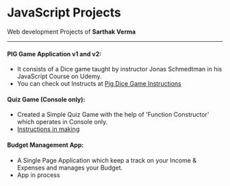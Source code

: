 # JavaScript Projects
Web development Projects of **Sarthak Verma**
***
#### PIG Game Application v1 and v2:
- It consists of a Dice game taught by instructor Jonas Schmedtman in his JavaScript Course on Udemy.
- You can check out Instructs at [Pig Dice Game Instructions](https://github.com/sarthakvdev/JavaScript-Projects/blob/master/Dice%20Pig%20game%202/instructions.md)

#### Quiz Game (Console only):
- Created a Simple Quiz Game with the help of 'Function Constructor' which operates in Console only.
- [Instructions in making](#Nowhere)

#### Budget Management App:

- A Single Page Application which keep a track on your Income & Expenses and manages your Budget.
- App in process